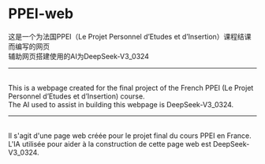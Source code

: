 # PPEI-web
这是一个为法国PPEI（Le Projet Personnel d’Etudes et d’Insertion）课程结课而编写的网页
<br>辅助网页搭建使用的AI为DeepSeek-V3_0324
<hr>
<br>This is a webpage created for the final project of the French PPEI (Le Projet Personnel d’Etudes et d’Insertion) course. 
<br>The AI used to assist in building this webpage is DeepSeek-V3_0324.
<hr>
<br>Il s'agit d'une page web créée pour le projet final du cours PPEI en France.
<br>L'IA utilisée pour aider à la construction de cette page web est DeepSeek-V3_0324.
